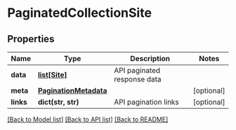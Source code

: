 # PaginatedCollectionSite

## Properties
Name | Type | Description | Notes
------------ | ------------- | ------------- | -------------
**data** | [**list[Site]**](Site.md) | API paginated response data | 
**meta** | [**PaginationMetadata**](PaginationMetadata.md) |  | [optional] 
**links** | **dict(str, str)** | API pagination links | [optional] 

[[Back to Model list]](../README.md#documentation-for-models) [[Back to API list]](../README.md#documentation-for-api-endpoints) [[Back to README]](../README.md)

